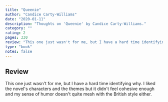 ```yaml
---
title: "Queenie"
author: "Candice Carty-Williams"
date: "2020-01-11"
description: "Thoughts on 'Queenie' by Candice Carty-Williams."
category: ""
rating: 2
pages: 330
review: "This one just wasn't for me, but I have a hard time identifying why. I liked the novel's characters and the themes but it didn't feel cohesive enough and my sense of humor doesn't quite mesh with the British style either."
type: "book"
notes: false
---
```


## Review

This one just wasn't for me, but I have a hard time identifying why. I liked the novel's characters and the themes but it didn't feel cohesive enough and my sense of humor doesn't quite mesh with the British style either.
